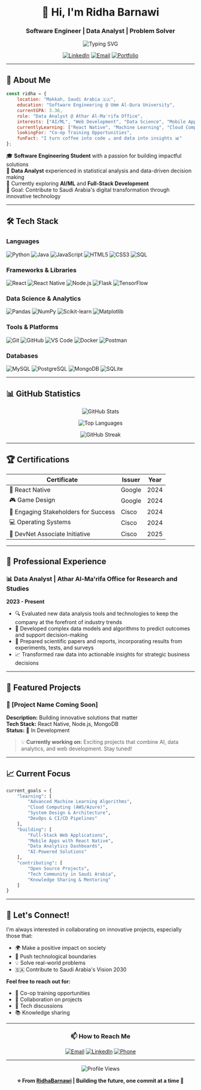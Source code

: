 <div align="center">
  
# 👋 Hi, I'm Ridha Barnawi

### Software Engineer | Data Analyst | Problem Solver

<img src="https://readme-typing-svg.herokuapp.com?font=Fira+Code&size=22&duration=3000&pause=1000&color=2E9EF7&center=true&vCenter=true&width=600&lines=Software+Engineering+Student;Data+Analyst+%40+Athar+Al-Ma'rifa;Building+The+Future+With+Code;Passionate+About+AI+%26+Web+Development" alt="Typing SVG" />

[![LinkedIn](https://img.shields.io/badge/LinkedIn-0077B5?style=for-the-badge&logo=linkedin&logoColor=white)](https://www.linkedin.com/in/ridha-barnawi-4b6094304/)
[![Email](https://img.shields.io/badge/Email-D14836?style=for-the-badge&logo=gmail&logoColor=white)](mailto:ridabarnawi@gmail.com)
[![Portfolio](https://img.shields.io/badge/Portfolio-000000?style=for-the-badge&logo=About.me&logoColor=white)](https://github.com/RidhaBarnawi)

</div>

---

## 🚀 About Me

```javascript
const ridha = {
    location: "Makkah, Saudi Arabia 🇸🇦",
    education: "Software Engineering @ Umm Al-Qura University",
    currentGPA: 3.36,
    role: "Data Analyst @ Athar Al-Ma'rifa Office",
    interests: ["AI/ML", "Web Development", "Data Science", "Mobile Apps"],
    currentlyLearning: ["React Native", "Machine Learning", "Cloud Computing"],
    lookingFor: "Co-op Training Opportunities",
    funFact: "I turn coffee into code ☕ and data into insights 📊"
};
```

🎓 **Software Engineering Student** with a passion for building impactful solutions  
💼 **Data Analyst** experienced in statistical analysis and data-driven decision making  
🌱 Currently exploring **AI/ML** and **Full-Stack Development**  
🎯 Goal: Contribute to Saudi Arabia's digital transformation through innovative technology

---

## 🛠️ Tech Stack

### Languages
![Python](https://img.shields.io/badge/Python-3776AB?style=for-the-badge&logo=python&logoColor=white)
![Java](https://img.shields.io/badge/Java-ED8B00?style=for-the-badge&logo=openjdk&logoColor=white)
![JavaScript](https://img.shields.io/badge/JavaScript-F7DF1E?style=for-the-badge&logo=javascript&logoColor=black)
![HTML5](https://img.shields.io/badge/HTML5-E34F26?style=for-the-badge&logo=html5&logoColor=white)
![CSS3](https://img.shields.io/badge/CSS3-1572B6?style=for-the-badge&logo=css3&logoColor=white)
![SQL](https://img.shields.io/badge/SQL-4479A1?style=for-the-badge&logo=mysql&logoColor=white)

### Frameworks & Libraries
![React](https://img.shields.io/badge/React-20232A?style=for-the-badge&logo=react&logoColor=61DAFB)
![React Native](https://img.shields.io/badge/React_Native-20232A?style=for-the-badge&logo=react&logoColor=61DAFB)
![Node.js](https://img.shields.io/badge/Node.js-43853D?style=for-the-badge&logo=node.js&logoColor=white)
![Flask](https://img.shields.io/badge/Flask-000000?style=for-the-badge&logo=flask&logoColor=white)
![TensorFlow](https://img.shields.io/badge/TensorFlow-FF6F00?style=for-the-badge&logo=tensorflow&logoColor=white)

### Data Science & Analytics
![Pandas](https://img.shields.io/badge/Pandas-150458?style=for-the-badge&logo=pandas&logoColor=white)
![NumPy](https://img.shields.io/badge/NumPy-013243?style=for-the-badge&logo=numpy&logoColor=white)
![Scikit-learn](https://img.shields.io/badge/Scikit--learn-F7931E?style=for-the-badge&logo=scikit-learn&logoColor=white)
![Matplotlib](https://img.shields.io/badge/Matplotlib-11557c?style=for-the-badge&logo=python&logoColor=white)

### Tools & Platforms
![Git](https://img.shields.io/badge/Git-F05032?style=for-the-badge&logo=git&logoColor=white)
![GitHub](https://img.shields.io/badge/GitHub-100000?style=for-the-badge&logo=github&logoColor=white)
![VS Code](https://img.shields.io/badge/VS_Code-007ACC?style=for-the-badge&logo=visual-studio-code&logoColor=white)
![Docker](https://img.shields.io/badge/Docker-2496ED?style=for-the-badge&logo=docker&logoColor=white)
![Postman](https://img.shields.io/badge/Postman-FF6C37?style=for-the-badge&logo=postman&logoColor=white)

### Databases
![MySQL](https://img.shields.io/badge/MySQL-4479A1?style=for-the-badge&logo=mysql&logoColor=white)
![PostgreSQL](https://img.shields.io/badge/PostgreSQL-316192?style=for-the-badge&logo=postgresql&logoColor=white)
![MongoDB](https://img.shields.io/badge/MongoDB-47A248?style=for-the-badge&logo=mongodb&logoColor=white)
![SQLite](https://img.shields.io/badge/SQLite-07405E?style=for-the-badge&logo=sqlite&logoColor=white)

---

## 📊 GitHub Statistics

<div align="center">
  
![GitHub Stats](https://github-readme-stats.vercel.app/api?username=RidhaBarnawi&show_icons=true&theme=tokyonight&hide_border=true&count_private=true)

![Top Languages](https://github-readme-stats.vercel.app/api/top-langs/?username=RidhaBarnawi&layout=compact&theme=tokyonight&hide_border=true)

![GitHub Streak](https://github-readme-streak-stats.herokuapp.com/?user=RidhaBarnawi&theme=tokyonight&hide_border=true)

</div>

---

## 🏆 Certifications

<div align="center">

| Certificate | Issuer | Year |
|------------|--------|------|
| 📱 React Native | Google | 2024 |
| 🎮 Game Design | Google | 2024 |
| 🤝 Engaging Stakeholders for Success | Cisco | 2024 |
| 💻 Operating Systems | Cisco | 2024 |
| 🔧 DevNet Associate Initiative | Cisco | 2025 |

</div>

---

## 💼 Professional Experience

### 📊 Data Analyst | Athar Al-Ma'rifa Office for Research and Studies
**2023 - Present**

- 🔍 Evaluated new data analysis tools and technologies to keep the company at the forefront of industry trends
- 🤖 Developed complex data models and algorithms to predict outcomes and support decision-making
- 📝 Prepared scientific papers and reports, incorporating results from experiments, tests, and surveys
- 📈 Transformed raw data into actionable insights for strategic business decisions

---

## 🎯 Featured Projects

### 🌟 [Project Name Coming Soon]
**Description:** Building innovative solutions that matter  
**Tech Stack:** React Native, Node.js, MongoDB  
**Status:** 🚧 In Development

> 💡 **Currently working on:** Exciting projects that combine AI, data analytics, and web development. Stay tuned!

---

## 📈 Current Focus

```python
current_goals = {
    "learning": [
        "Advanced Machine Learning Algorithms",
        "Cloud Computing (AWS/Azure)",
        "System Design & Architecture",
        "DevOps & CI/CD Pipelines"
    ],
    "building": [
        "Full-Stack Web Applications",
        "Mobile Apps with React Native",
        "Data Analytics Dashboards",
        "AI-Powered Solutions"
    ],
    "contributing": [
        "Open Source Projects",
        "Tech Community in Saudi Arabia",
        "Knowledge Sharing & Mentoring"
    ]
}
```

---

## 🤝 Let's Connect!

I'm always interested in collaborating on innovative projects, especially those that:
- 🌍 Make a positive impact on society
- 🚀 Push technological boundaries
- 💡 Solve real-world problems
- 🇸🇦 Contribute to Saudi Arabia's Vision 2030

**Feel free to reach out for:**
- 💼 Co-op training opportunities
- 🤝 Collaboration on projects
- 💬 Tech discussions
- 📚 Knowledge sharing

---

<div align="center">

### 📫 How to Reach Me

[![Email](https://img.shields.io/badge/Email-ridabarnawi%40gmail.com-red?style=flat-square&logo=gmail)](mailto:ridabarnawi@gmail.com)
[![LinkedIn](https://img.shields.io/badge/LinkedIn-Ridha%20Barnawi-blue?style=flat-square&logo=linkedin)](https://www.linkedin.com/in/ridha-barnawi-4b6094304/)
[![Phone](https://img.shields.io/badge/Phone-%2B966545425970-green?style=flat-square&logo=whatsapp)](tel:+966545425970)

---

![Profile Views](https://komarev.com/ghpvc/?username=RidhaBarnawi&color=blueviolet&style=flat-square)

**⭐ From [RidhaBarnawi](https://github.com/RidhaBarnawi) | Building the future, one commit at a time 🚀**

</div>
